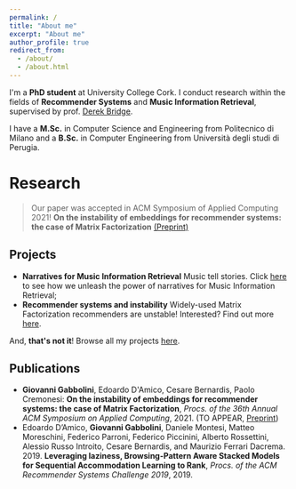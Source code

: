 ```yaml
---
permalink: /
title: "About me"
excerpt: "About me"
author_profile: true
redirect_from: 
  - /about/
  - /about.html
---
```


I'm a **PhD student** at University College Cork.
I conduct research within the fields of **Recommender Systems** and **Music Information Retrieval**, supervised
by prof. [Derek Bridge](http://www.cs.ucc.ie/~dgb/).

I have a **M.Sc.** in Computer Science and Engineering from Politecnico di Milano and a **B.Sc.** in Computer Engineering from Università degli studi di Perugia.

# Research

> Our paper was accepted in ACM Symposium of Applied Computing 2021! **On the instability of embeddings for recommender systems: the case of Matrix Factorization** [(Preprint)](files/NNMF_preprint.pdf)

## Projects
- **Narratives for Music Information Retrieval** Music tell stories. Click [here](/projects#narratives) to see how we unleash the power of narratives for Music Information Retrieval;
- **Recommender systems and instability** Widely-used Matrix Factorization recommenders are unstable! Interested? Find out more [here](/projects#instability).

And, **that's not it**! Browse all my projects [here](/projects#past).

## Publications 
- **Giovanni Gabbolini**, Edoardo D'Amico, Cesare Bernardis, Paolo Cremonesi: **On the instability of embeddings for recommender systems: the case of Matrix Factorization**, *Procs. of the 36th Annual ACM Symposium on Applied Computing*, 2021. (TO APPEAR, [Preprint](files/NNMF_preprint.pdf))
- Edoardo D’Amico, **Giovanni Gabbolini**, Daniele Montesi, Matteo Moreschini, Federico Parroni, Federico Piccinini, Alberto Rossettini, Alessio Russo Introito, Cesare Bernardis, and Maurizio Ferrari Dacrema. 2019. **Leveraging laziness, Browsing-Pattern Aware Stacked Models for Sequential Accommodation Learning to Rank**, *Procs. of the ACM Recommender Systems Challenge 2019*, 2019.

